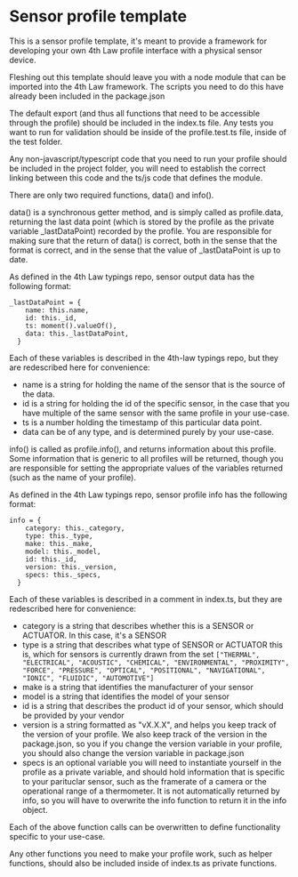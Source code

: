 # Sensor profile template

This is a sensor profile template, it's meant to provide a framework for developing your own 4th Law profile interface with a physical sensor device.

Fleshing out this template should leave you with a node module that can be imported into the 4th Law framework. The scripts you need to do this have already been included in the package.json

The default export (and thus all functions that need to be accessible through the profile) should be included in the index.ts file. Any tests you want to run for validation should be inside of the profile.test.ts file, inside of the test folder.

Any non-javascript/typescript code that you need to run your profile should be included in the project folder, you will need to establish the correct linking between this code and the ts/js code that defines the module.

There are only two required functions, data() and info().

data() is a synchronous getter method, and is simply called as profile.data, returning the last data point (which is stored by the profile as the private variable \_lastDataPoint) recorded by the profile. You are responsible for making sure that the return of data() is correct, both in the sense that the format is correct, and in the sense that the value of \_lastDataPoint is up to date.

As defined in the 4th Law typings repo, sensor output data has the following format:
```
_lastDataPoint = {
    name: this.name,
    id: this._id,
    ts: moment().valueOf(),
    data: this._lastDataPoint,
  }
```
Each of these variables is described in the 4th-law typings repo, but they are redescribed here for convenience:
  - name is a string for holding the name of the sensor that is the source of the data.
  - id is a string for holding the id of the specific sensor, in the case that you have multiple of the same sensor with the same profile in your use-case.
  - ts is a number holding the timestamp of this particular data point.
  - data can be of any type, and is determined purely by your use-case.

info() is called as profile.info(), and returns information about this profile. Some information that is generic to all profiles will be returned, though you are responsible for setting the appropriate values of the variables returned (such as the name of your profile).

As defined in the 4th Law typings repo, sensor profile info has the following format:
```
info = {
    category: this._category,
    type: this._type,
    make: this._make,
    model: this._model,
    id: this._id,
    version: this._version,
    specs: this._specs,
  }
```
Each of these variables is described in a comment in index.ts, but they are redescribed here for convenience:
  - category is a string that describes whether this is a SENSOR or ACTUATOR. In this case, it's a SENSOR
  - type is a string that describes what type of SENSOR or ACTUATOR this is, which for sensors is currently drawn from the set ```["THERMAL", "ELECTRICAL", "ACOUSTIC", "CHEMICAL", "ENVIRONMENTAL", "PROXIMITY", "FORCE", "PRESSURE", "OPTICAL", "POSITIONAL", "NAVIGATIONAL", "IONIC", "FLUIDIC", "AUTOMOTIVE"]```
  - make is a string that identifies the manufacturer of your sensor
  - model is a string that identifies the model of your sensor
  - id is a string that describes the product id of your sensor, which should be provided by your vendor
  - version is a string formatted as "vX.X.X", and helps you keep track of the version of your profile. We also keep track of the version in the package.json, so you if you change the version variable in your profile, you should also change the version variable in package.json
  - specs is an optional variable you will need to instantiate yourself in the profile as a private variable, and should hold information that is specific to your parituclar sensor, such as the framerate of a camera or the operational range of a thermometer. It is not automatically returned by info, so you will have to overwrite the info function to return it in the info object.

Each of the above function calls can be overwritten to define functionality specific to your use-case.

Any other functions you need to make your profile work, such as helper functions, should also be included inside of index.ts as private functions.
